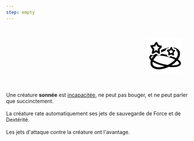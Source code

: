 ```yaml
---
step: empty
---
```

<div class="warning" style='background-color:var(--bg); border-left: solid var(--title) 4px; border-radius: 4px;'>
<p style='padding:0.7em; margin-left:0.7em; display: inline-block;'>
<img src="../../Illustrations/Conditions/FinalStunned.png" style="width:20%;  float:right; padding:0.7em">

Une créature <b>sonnée</b> est <a href="../Incapacité">incapacitée</a>, ne peut pas bouger, et ne peut parler que succinctement.<br><br>
La créature rate automatiquement ses jets de sauvegarde de Force et de Dextérité.<br><br>
Les jets d'attaque contre la créature ont l'avantage.<br>
</p>
</div>
